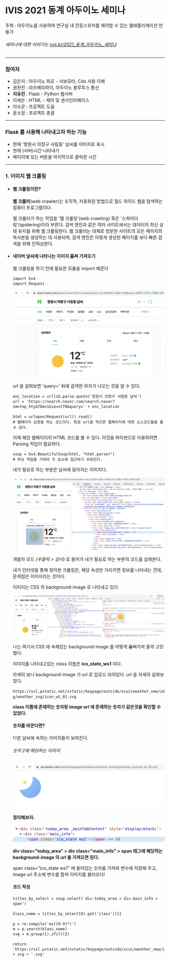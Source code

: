 # IVIS 2021 동계 아두이노 세미나

주제 : 아두이노를 사용하여 연구실 내 전등스위치를 제어할 수 있는 웹애플리케이션 만들기

###### _세미나에 대한 이야기는_ _[ivis.kr/2021_동계_아두이노_세미나](http://ivis.kr/index.php/2021_%EB%8F%99%EA%B3%84_%EC%95%84%EB%91%90%EC%9D%B4%EB%85%B8_%EC%84%B8%EB%AF%B8%EB%82%98)_

---

### 참여자

- 김은지 : 아두이노 회로 - 서보모터, Cds 사용 이해
- 권찬진 : 라즈베리파이, 아두이노 블루투스 통신
- **지유진** : Flask - Python 웹서버
- 이세은 : HTML - 제어 및 센서인터페이스
- 이수균 : 프로젝트 도움
- 윤소정 : 프로젝트 총괄

---

### Flask 를 사용해 나타내고자 하는 기능

-  현재 '창원시 의창구 사림동' 날씨를 이미지로 표시
-  현재 (서버)시간 나타내기
-  페이지에 있는 버튼을 마지막으로 클릭한 시간

---

### 1. 이미지 웹 크롤링

- #### 웹 크롤링이란? 

    **웹 크롤러**(web crawler)는 조직적, 자동화된 방법으로 월드 와이드 웹을 탐색하는 컴퓨터 프로그램이다.
    
    웹 크롤러가 하는 작업을 '웹 크롤링'(web crawling) 혹은 '스파이더링'(spidering)이라 부른다. 검색 엔진과 같은 여러 사이트에서는 데이터의 최신 상태 유지를 위해 웹 크롤링한다. 웹 크롤러는 대체로 방문한 사이트의 모든 페이지의 복사본을 생성하는 데 사용되며, 검색 엔진은 이렇게 생성된 페이지를 보다 빠른 검색을 위해 인덱싱한다.
    
- #### 네이버 날씨에 나타나는 이미지 ~~훔쳐~~ 가져오기 

    웹 크롤링을 하기 전에 필요한 모듈을 import 해준다
    ```
    import bs4
    import Request
    ```

    ![search](./Image/naver_search.png)
    
    url 을 살펴보면 'query=' 뒤에 검색한 위치가 나오는 것을 알 수 있다.
    
    ```
    enc_location = urllib.parse.quote('창원시 의창구 사림동 날씨')
    url = 'https://search.naver.com/search.naver?sm=top_hty&fbm=1&ie=utf8&query=' + enc_location

    html = urlopen(Request(url)).read()
    # 웹페이지 요청을 하는 코드이다. 특정 url을 적으면 웹페이지에 대한 소스코드들을 볼 수 있다.
    ```
  
    이제 해당 웹페이지의 HTML 코드를 볼 수 있다. 이것을 파이썬으로 이용하려면 Parsing 작업이 필요하다.
    ```
    soup = bs4.BeautifulSoup(html, "html.parser")
    # 파싱 작업을 거쳐야 각 요소에 접근하기 쉬워진다.
    ```
  
    내가 필요로 하는 부분은 날씨에 달라지는 이미지다.
    
    ![weather_image](./Image/weather_code.png)
    
    개발자 모드 _(우클릭 > 검사)_ 로 들어가 내가 필요로 하는 부분의 코드를 살펴본다.
    
    내가 인터넷을 통해 찾아본 크롤링은, 해당 속성만 가리키면 정보를 나타내는 건데, 문제점은 이미지라는 것이다.
    
    이미지는 CSS 의 background-image 로 나타내고 있다.
    
    ![weather_image](./Image/weather_image.png) 
    
    나는 여기서 CSS 에 속해있는 background-image 를 어떻게 ~~훔쳐~~가져 올까 고민했다.
    
    이미지를 나타내고있는 class 이름은 **ico_state_ws1** 이다.
    
    자세히 보니 background-image 가 url 로 업로드 되어있다. url 을 자세히 살펴보았다.
    
    `https://ssl.pstatic.net/sstatic/keypage/outside/scui/weather_new/img/weather_svg/icon_wt_01.svg`
    
    **class 이름에 존재하는 숫자랑 image url 에 존재하는 숫자가 같은것을 확인할 수 있었다.**
    
    #### 숫자를 바꾼다면?
    
    다른 날씨에 속하는 이미지들이 보여진다. 
    
    ###### 숫자 2에 해당하는 이미지
    
    ![숫자에 따라 다른 이미지](./Image/image_number.png)
    
    #### 정리해보자.
    
    ![크롤링 해야 할 코드](./Image/div_span.png)
    
    **div class="today_area" > div class="main_info" > span 태그에 해당하는 background-image 의 url 을 가져오면 된다.**
    
    span class="ico_state ws1" 에 들어있는 숫자를 가져와 변수에 저장해 주고, image url 주소에 변수를 합쳐 이미지를 불러오다! 
    
    #### 코드 작성
    
    ```
    titles_by_select = soup.select('div.today_area > div.main_info > span')
  
    klass_name = titles_by_select[0].get('class')[1]

    p = re.compile('ws([0-9]*)')
    m = p.search(klass_name)
    svg = m.group(1).zfill(2)

    return 'https://ssl.pstatic.net/sstatic/keypage/outside/scui/weather_new/img/weather_svg/icon_wt_' + svg + '.svg'
    ``` 
  
